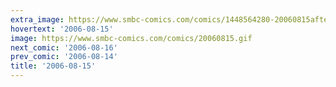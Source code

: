 ```yaml
---
extra_image: https://www.smbc-comics.com/comics/1448564280-20060815after.png
hovertext: '2006-08-15'
image: https://www.smbc-comics.com/comics/20060815.gif
next_comic: '2006-08-16'
prev_comic: '2006-08-14'
title: '2006-08-15'
---
```


